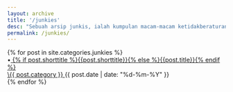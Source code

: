 ```yaml
---
layout: archive
title: '/junkies'
desc: "Sebuah arsip junkis, ialah kumpulan macam-macam ketidakberaturan."
permalink: /junkies/
---
```

<section class="site-archive">
  <div class="home-group">
    {% for post in site.categories.junkies %}
      <div class="archive-list">
        <div class="archive-title">
          &bull;<a href="{{ post.url }}">
          {% if post.shorttitle %}{{post.shorttitle}}{% else %}{{post.title}}{% endif %}
          </a>
        </div>
        <div class="archive-date"><a href="/{{ post.category }}">\{{ post.category }} </a> {{ post.date | date: "%d-%m-%Y" }}</div>
      </div>
    {% endfor %}
  </div>
</section>
